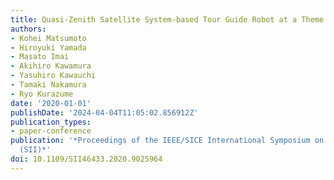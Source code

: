```yaml
---
title: Quasi-Zenith Satellite System-based Tour Guide Robot at a Theme Park
authors:
- Kohei Matsumoto
- Hiroyuki Yamada
- Masato Imai
- Akihiro Kawamura
- Yasuhiro Kawauchi
- Tamaki Nakamura
- Ryo Kurazume
date: '2020-01-01'
publishDate: '2024-04-04T11:05:02.856912Z'
publication_types:
- paper-conference
publication: '*Proceedings of the IEEE/SICE International Symposium on System Integration
  (SII)*'
doi: 10.1109/SII46433.2020.9025964
---
```


